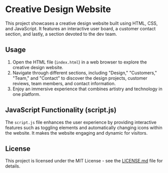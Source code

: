 # Creative Design Website

This project showcases a creative design website built using HTML, CSS, and JavaScript. It features an interactive user board, a customer contact section, and lastly, a section devoted to the dev team.

## Usage

1. Open the HTML file (`index.html`) in a web browser to explore the creative design website.
2. Navigate through different sections, including "Design," "Customers," "Team," and "Contact" to discover the design projects, customer reviews, team members, and contact information.
3. Enjoy an immersive experience that combines artistry and technology in one platform.

## JavaScript Functionality (script.js)

The `script.js` file enhances the user experience by providing interactive features such as toggling elements and automatically changing icons within the website. It makes the website engaging and dynamic for visitors.

## License

This project is licensed under the MIT License - see the [LICENSE.md](LICENSE.md) file for details.
